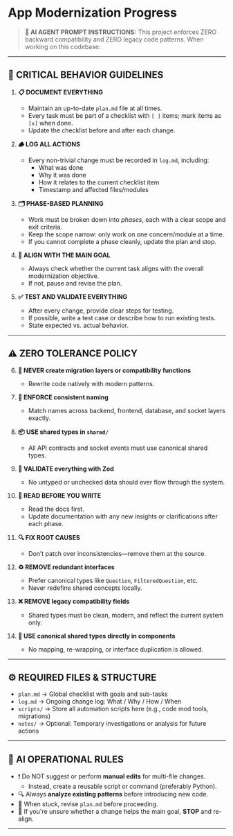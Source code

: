 # App Modernization Progress

> **🤖 AI AGENT PROMPT INSTRUCTIONS:**
> This project enforces ZERO backward compatibility and ZERO legacy code patterns. When working on this codebase:

---

## 🔴 CRITICAL BEHAVIOR GUIDELINES

1. **📋 DOCUMENT EVERYTHING**
   - Maintain an up-to-date `plan.md` file at all times.
   - Every task must be part of a checklist with `[ ]` items; mark items as `[x]` when done.
   - Update the checklist before and after each change.

2. **🪵 LOG ALL ACTIONS**
   - Every non-trivial change must be recorded in `log.md`, including:
     - What was done
     - Why it was done
     - How it relates to the current checklist item
     - Timestamp and affected files/modules

3. **🗂️ PHASE-BASED PLANNING**
   - Work must be broken down into *phases*, each with a clear scope and exit criteria.
   - Keep the scope narrow: only work on one concern/module at a time.
   - If you cannot complete a phase cleanly, update the plan and stop.

4. **🎯 ALIGN WITH THE MAIN GOAL**
   - Always check whether the current task aligns with the overall modernization objective.
   - If not, pause and revise the plan.

5. **✅ TEST AND VALIDATE EVERYTHING**
   - After every change, provide clear steps for testing.
   - If possible, write a test case or describe how to run existing tests.
   - State expected vs. actual behavior.

---

## ⚠️ ZERO TOLERANCE POLICY

6. **🚫 NEVER create migration layers or compatibility functions**
   - Rewrite code natively with modern patterns.

7. **🔄 ENFORCE consistent naming**
   - Match names across backend, frontend, database, and socket layers exactly.

8. **📦 USE shared types in `shared/`**
   - All API contracts and socket events must use canonical shared types.

9. **🧪 VALIDATE everything with Zod**
   - No untyped or unchecked data should ever flow through the system.

10. **📖 READ BEFORE YOU WRITE**
    - Read the docs first.
    - Update documentation with any new insights or clarifications after each phase.

11. **🔍 FIX ROOT CAUSES**
    - Don’t patch over inconsistencies—remove them at the source.

12. **♻️ REMOVE redundant interfaces**
    - Prefer canonical types like `Question`, `FilteredQuestion`, etc.
    - Never redefine shared concepts locally.

13. **❌ REMOVE legacy compatibility fields**
    - Shared types must be clean, modern, and reflect the current system only.

14. **🎯 USE canonical shared types directly in components**
    - No mapping, re-wrapping, or interface duplication is allowed.

---

## ⚙️ REQUIRED FILES & STRUCTURE

- `plan.md` → Global checklist with goals and sub-tasks
- `log.md` → Ongoing change log: What / Why / How / When
- `scripts/` → Store all automation scripts here (e.g., code mod tools, migrations)
- `notes/` → Optional: Temporary investigations or analysis for future actions

---

## 🧠 AI OPERATIONAL RULES

- ❗ Do NOT suggest or perform **manual edits** for multi-file changes.
  - Instead, create a reusable script or command (preferably Python).
- 🔍 Always **analyze existing patterns** before introducing new code.
- 🔄 When stuck, revise `plan.md` before proceeding.
- 🛑 If you're unsure whether a change helps the main goal, **STOP** and re-align.

---

